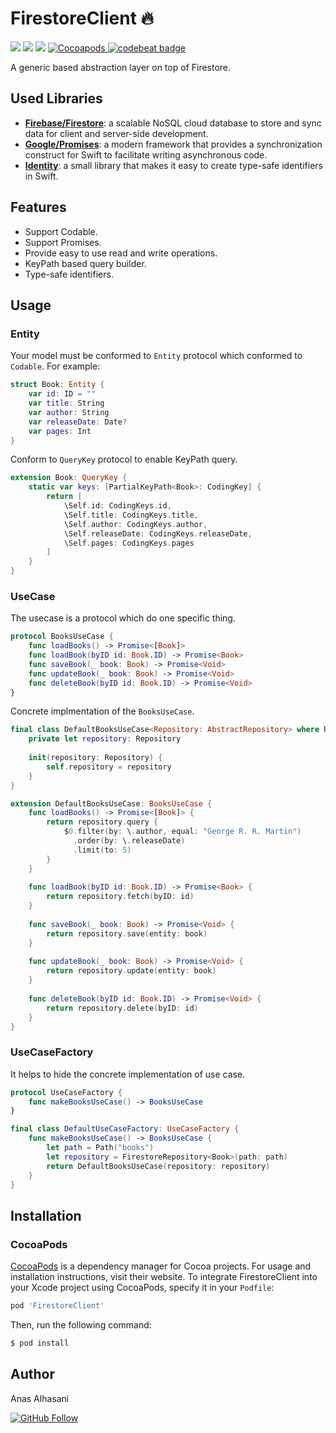 # FirestoreClient 🔥

<p align="justify">
    <img src="https://app.bitrise.io/app/e3bc37ec74219dc7/status.svg?token=QIzG7rPS8Vd1F2Bc8uDScw&branch=master" />
    <img src="https://img.shields.io/badge/Swift-5.1-orange.svg" />
    <img src="https://img.shields.io/badge/Platforms-iOS-blue.svg?style=flat" />
    <a href="https://cocoapods.org/pods/FirestoreClient">
        <img alt="Cocoapods" src="https://img.shields.io/cocoapods/v/FirestoreClient">
    </a>
    <a href="https://codebeat.co/projects/github-com-anasalhasani-firestoreclient-master">
        <img alt="codebeat badge" src="https://codebeat.co/badges/392c2fcd-7cfa-4f10-90ae-aef00c98e0f7" />
    </a>
</p>

A generic based abstraction layer on top of Firestore.

## Used Libraries

- [**Firebase/Firestore**](https://firebase.google.com/docs/firestore): a scalable NoSQL cloud database to store and sync data for client and server-side development.
- [**Google/Promises**](https://github.com/google/promises): a modern framework that provides a synchronization construct for Swift to facilitate writing asynchronous code.
- [**Identity**](https://github.com/JohnSundell/Identity): a small library that makes it easy to create type-safe identifiers in Swift.

## Features

- Support Codable.
- Support Promises.
- Provide easy to use read and write operations.
- KeyPath based query builder.
- Type-safe identifiers.

## Usage

### Entity

Your model must be conformed to `Entity` protocol which conformed to `Codable`. 
For example:
```swift
struct Book: Entity {
    var id: ID = ""
    var title: String
    var author: String
    var releaseDate: Date?
    var pages: Int
}
```

Conform to `QueryKey` protocol to enable KeyPath query.

```swift
extension Book: QueryKey {
    static var keys: [PartialKeyPath<Book>: CodingKey] {
        return [
            \Self.id: CodingKeys.id,
            \Self.title: CodingKeys.title,
            \Self.author: CodingKeys.author,
            \Self.releaseDate: CodingKeys.releaseDate,
            \Self.pages: CodingKeys.pages
        ]
    }
}
```
### UseCase

The usecase is a protocol which do one specific thing.

```swift
protocol BooksUseCase {
    func loadBooks() -> Promise<[Book]>
    func loadBook(byID id: Book.ID) -> Promise<Book>
    func saveBook(_ book: Book) -> Promise<Void>
    func updateBook(_ book: Book) -> Promise<Void>
    func deleteBook(byID id: Book.ID) -> Promise<Void>
}
``` 

Concrete implmentation of the `BooksUseCase`.

```swift
final class DefaultBooksUseCase<Repository: AbstractRepository> where Repository.Value == Book {
    private let repository: Repository
    
    init(repository: Repository) {
        self.repository = repository
    }
}

extension DefaultBooksUseCase: BooksUseCase {
    func loadBooks() -> Promise<[Book]> {
        return repository.query {
            $0.filter(by: \.author, equal: "George R. R. Martin")
              .order(by: \.releaseDate)
              .limit(to: 5)
        }
    }
    
    func loadBook(byID id: Book.ID) -> Promise<Book> {
        return repository.fetch(byID: id)
    }
    
    func saveBook(_ book: Book) -> Promise<Void> {
        return repository.save(entity: book)
    }
    
    func updateBook(_ book: Book) -> Promise<Void> {
        return repository.update(entity: book)
    }
    
    func deleteBook(byID id: Book.ID) -> Promise<Void> {
        return repository.delete(byID: id)
    }
}
```
### UseCaseFactory 

It helps to hide the concrete implementation of use case.

```swift
protocol UseCaseFactory {
    func makeBooksUseCase() -> BooksUseCase
}

final class DefaultUseCaseFactory: UseCaseFactory {
    func makeBooksUseCase() -> BooksUseCase {
        let path = Path("books")
        let repository = FirestoreRepository<Book>(path: path)
        return DefaultBooksUseCase(repository: repository)
    }
}
```

## Installation

### CocoaPods

[CocoaPods](https://cocoapods.org) is a dependency manager for Cocoa projects. For usage and installation instructions, visit their website. To integrate FirestoreClient into your Xcode project using CocoaPods, specify it in your `Podfile`:

```ruby
pod 'FirestoreClient'
```

Then, run the following command:

```bash
$ pod install
```

## Author

Anas Alhasani

[![GitHub Follow](https://img.shields.io/github/followers/AnasAlhasani.svg?style=social&label=Follow)](https://github.com/AnasAlhasani)
